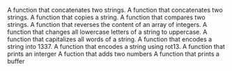 A function that concatenates two strings.
A function that concatenates two strings.
A function that copies a string.
A function that compares two strings.
A function that reverses the content of an array of integers.
A function that changes all lowercase letters of a string to uppercase.
A function that capitalizes all words of a string.
A function that encodes a string into 1337.
A function that encodes a string using rot13.
A function that prints an interger
A fuction that adds two numbers
A function that prints a buffer
